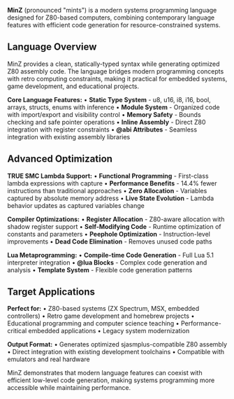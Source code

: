**MinZ** (pronounced "mints") is a modern systems programming language designed for Z80-based computers, combining contemporary language features with efficient code generation for resource-constrained systems.

## **Language Overview**

MinZ provides a clean, statically-typed syntax while generating optimized Z80 assembly code. The language bridges modern programming concepts with retro computing constraints, making it practical for embedded systems, game development, and educational projects.

**Core Language Features:**
• **Static Type System** - u8, u16, i8, i16, bool, arrays, structs, enums with inference
• **Module System** - Organized code with import/export and visibility control
• **Memory Safety** - Bounds checking and safe pointer operations
• **Inline Assembly** - Direct Z80 integration with register constraints
• **@abi Attributes** - Seamless integration with existing assembly libraries

## **Advanced Optimization**

**TRUE SMC Lambda Support:**
• **Functional Programming** - First-class lambda expressions with capture
• **Performance Benefits** - 14.4% fewer instructions than traditional approaches
• **Zero Allocation** - Variables captured by absolute memory address
• **Live State Evolution** - Lambda behavior updates as captured variables change

**Compiler Optimizations:**
• **Register Allocation** - Z80-aware allocation with shadow register support
• **Self-Modifying Code** - Runtime optimization of constants and parameters
• **Peephole Optimization** - Instruction-level improvements
• **Dead Code Elimination** - Removes unused code paths

**Lua Metaprogramming:**
• **Compile-time Code Generation** - Full Lua 5.1 interpreter integration
• **@lua Blocks** - Complex code generation and analysis
• **Template System** - Flexible code generation patterns

## **Target Applications**

**Perfect for:**
• Z80-based systems (ZX Spectrum, MSX, embedded controllers)
• Retro game development and homebrew projects
• Educational programming and computer science teaching
• Performance-critical embedded applications
• Legacy system modernization

**Output Format:**
• Generates optimized sjasmplus-compatible Z80 assembly
• Direct integration with existing development toolchains
• Compatible with emulators and real hardware

MinZ demonstrates that modern language features can coexist with efficient low-level code generation, making systems programming more accessible while maintaining performance.